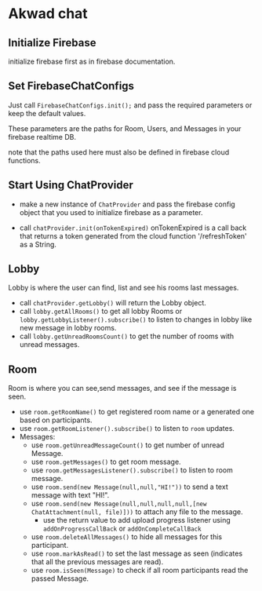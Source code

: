 # Akwad chat

<!-- todo:
- no need to initialize the firebase app or call `FirebaseChatConfigs.init()` manually
- if a firebase app already initialized, just pass it to ChatProvider
 -->

## Initialize Firebase

initialize firebase first as in firebase documentation.

## Set FirebaseChatConfigs

Just call `FirebaseChatConfigs.init();` and pass the required parameters or keep the default values.

These parameters are the paths for Room, Users, and Messages in your firebase realtime DB.

note that the paths used here must also be defined in firebase cloud functions.

## Start Using ChatProvider

- make a new instance of `ChatProvider` and pass the firebase config object that you used to initialize firebase as a parameter.

- call `chatProvider.init(onTokenExpired)` onTokenExpired is a call back that returns a token generated from the cloud function '/refreshToken' as a String.

## Lobby

Lobby is where the user can find, list and see his rooms last messages.

- call `chatProvider.getLobby()` will return the Lobby object.
- call `lobby.getAllRooms()` to get all lobby Rooms or `lobby.getLobbyListener().subscribe()` to listen to changes in lobby like new message in lobby rooms.
- call `lobby.getUnreadRoomsCount()` to get the number of rooms with unread messages.

## Room

Room is where you can see,send messages, and see if the message is seen.

- use `room.getRoomName()` to get registered room name or a generated one based on participants.
- use `room.getRoomListener().subscribe()` to listen to `room` updates.
- Messages:
  - use `room.getUnreadMessageCount()` to get number of unread Message.
  - use `room.getMessages()` to get room message.
  - use `room.getMessagesListener().subscribe()` to listen to room message.
  - use `room.send(new Message(null,null,"HI!"))` to send a text message with text "HI!".
  - use `room.send(new Message(null,null,null,null,[new ChatAttachment(null, file)]))` to attach any file to the message.
    - use the return value to add upload progress listener using `addOnProgressCallBack` or `addOnCompleteCallBack`
  - use `room.deleteAllMessages()` to hide all messages for this participant.
  - use `room.markAsRead()` to set the last message as seen (indicates that all the previous messages are read).
  - use `room.isSeen(Message)` to check if all room participants read the passed Message.
